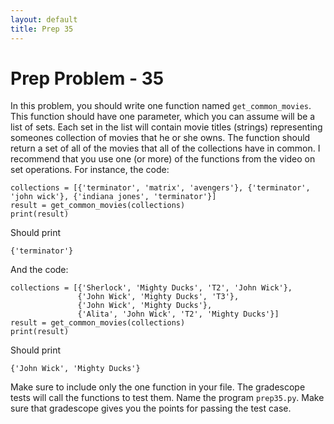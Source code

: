 ```yaml
---
layout: default
title: Prep 35
---
```


# Prep Problem - 35

In this problem, you should write one function named `get_common_movies`.
This function should have one parameter, which you can assume will be a list of sets.
Each set in the list will contain movie titles (strings) representing someones collection of movies that he or she owns.
The function should return a set of all of the movies that all of the collections have in common.
I recommend that you use one (or more) of the functions from the video on set operations.
For instance, the code:

```
collections = [{'terminator', 'matrix', 'avengers'}, {'terminator', 'john wick'}, {'indiana jones', 'terminator'}]
result = get_common_movies(collections)
print(result)
```

Should print

```
{'terminator'}
```

And the code:

```
collections = [{'Sherlock', 'Mighty Ducks', 'T2', 'John Wick'},
               {'John Wick', 'Mighty Ducks', 'T3'},
               {'John Wick', 'Mighty Ducks'},
               {'Alita', 'John Wick', 'T2', 'Mighty Ducks'}]
result = get_common_movies(collections)
print(result)    
```

Should print

```
{'John Wick', 'Mighty Ducks'}
```

Make sure to include only the one function in your file.
The gradescope tests will call the functions to test them.
Name the program `prep35.py`.
Make sure that gradescope gives you the points for passing the test case.

